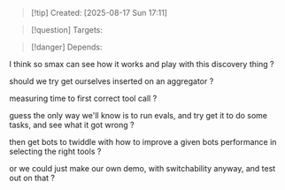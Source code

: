 
>[!tip] Created: [2025-08-17 Sun 17:11]

>[!question] Targets: 

>[!danger] Depends: 

I think so smax can see how it works and play with this discovery thing ?

should we try get ourselves inserted on an aggregator ?

measuring time to first correct tool call ?

guess the only way we'll know is to run evals, and try get it to do some tasks, and see what it got wrong ?

then get bots to twiddle with how to improve a given bots performance in selecting the right tools ?

or we could just make our own demo, with switchability anyway, and test out on that ?